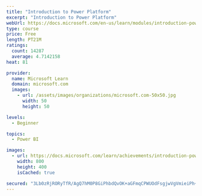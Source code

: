 ```yaml
---
title: "Introduction to Power Platform"
excerpt: "Introduction to Power Platform"
webUrl: https://docs.microsoft.com/en-us/learn/modules/introduction-power-platform/
type: course
price: Free
length: PT21M
ratings:
  count: 14287
  average: 4.7142158
heat: 81

provider:
  name: Microsoft Learn
  domain: microsoft.com
  images:
    - url: /assets/images/organizations/microsoft.com-50x50.jpg
      width: 50
      height: 50

levels:
  - Beginner

topics:
  - Power BI

images:
  - url: https://docs.microsoft.com/learn/achievements/introduction-power-platform-social.png
    width: 800
    height: 400
    isCached: true

secured: "3Lb0zRjRORyTfR/AgQ7hM0P8GiPhbdQvOK+aGFmqCPWUOdFsgjwVgVmieiPh+Bnssjd6BPFR/VmLzMputs/kAW8VDDKbLPi1OD2+LorRmYhE9PTr4VniMT/211+G/AWmcQhPJoEo+w+Cp5P0propsugFKIOOoogMd/YG+n+o9emwNwo8a1FVbChj1rJbIFumOlUA9Zei+5qIrByDUfRvFL8/b5/uxPGB4OjijyTAmmHfNyKPCwWBRE8gov1Gw080Q9fMGpM+zkrzudHV70ZW5dUiv/wW64Igvj0l1t+yD7H6ikED8Gu5z4Z94idthAz5mIvfiIy6CF8qCgBDktCQdhOVO5Ea1YDxE/TrXtI8PVY9WYmhAd4Y8lTyslKwDWidot6xJBC5gkLUbKvhW3XUY/uexWAWd0N5uL00+odzefblgy2kcP6kDaElZYB6UFvU;fBDc89EWVZh+kxBrTQpXgA=="
---
```


